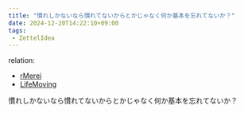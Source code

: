 ```yaml
---
title: "慣れしかないなら慣れてないからとかじゃなく何か基本を忘れてないか？"
date: 2024-12-20T14:22:10+09:00
tags:
 - ZettelIdea
---
```

relation:
 - [rMerei](../Novels/NovelClean/ナカリア/設定/登場人物/語録/銘礼録.md)
 - [LifeMoving](../Novels/NovelClean/LifeMoving.md)

慣れしかないなら慣れてないからとかじゃなく何か基本を忘れてないか？